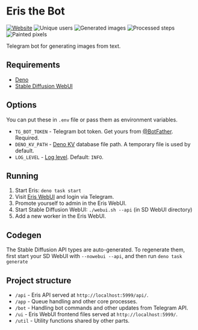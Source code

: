 # Eris the Bot

[![Website](https://img.shields.io/website?url=https%3A%2F%2Feris.lisq.eu%2F)](https://eris.lisq.eu/)
![Unique users](https://img.shields.io/badge/dynamic/json?url=https%3A%2F%2Feris.lisq.eu%2Fapi%2Fstats&query=%24.userCount&label=unique%20users)
![Generated images](https://img.shields.io/badge/dynamic/json?url=https%3A%2F%2Feris.lisq.eu%2Fapi%2Fstats&query=%24.imageCount&label=images%20generated)
![Processed steps](https://img.shields.io/badge/dynamic/json?url=https%3A%2F%2Feris.lisq.eu%2Fapi%2Fstats&query=%24.stepCount&label=steps%20processed)
![Painted pixels](https://img.shields.io/badge/dynamic/json?url=https%3A%2F%2Feris.lisq.eu%2Fapi%2Fstats&query=%24.pixelCount&label=pixels%20painted)

Telegram bot for generating images from text.

## Requirements

- [Deno](https://deno.land/)
- [Stable Diffusion WebUI](https://github.com/AUTOMATIC1111/stable-diffusion-webui/)

## Options

You can put these in `.env` file or pass them as environment variables.

- `TG_BOT_TOKEN` - Telegram bot token. Get yours from [@BotFather](https://t.me/BotFather).
  Required.
- `DENO_KV_PATH` - [Deno KV](https://deno.land/api?s=Deno.openKv&unstable) database file path. A
  temporary file is used by default.
- `LOG_LEVEL` - [Log level](https://deno.land/std@0.201.0/log/mod.ts?s=LogLevels). Default: `INFO`.

## Running

1. Start Eris: `deno task start`
2. Visit [Eris WebUI](http://localhost:5999/) and login via Telegram.
3. Promote yourself to admin in the Eris WebUI.
4. Start Stable Diffusion WebUI: `./webui.sh --api` (in SD WebUI directory)
5. Add a new worker in the Eris WebUI.

## Codegen

The Stable Diffusion API types are auto-generated. To regenerate them, first start your SD WebUI
with `--nowebui --api`, and then run `deno task generate`

## Project structure

- `/api` - Eris API served at `http://localhost:5999/api/`.
- `/app` - Queue handling and other core processes.
- `/bot` - Handling bot commands and other updates from Telegram API.
- `/ui` - Eris WebUI frontend files served at `http://localhost:5999/`.
- `/util` - Utility functions shared by other parts.
